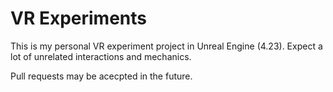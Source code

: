 # VR Experiments
This is my personal VR experiment project in Unreal Engine (4.23). Expect a lot of unrelated interactions and mechanics. 

Pull requests may be acecpted in the future. 
